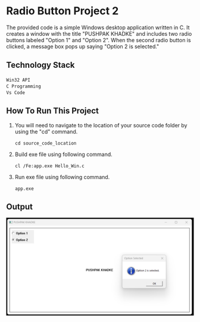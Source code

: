 # Radio Button Project 2

The provided code is a simple Windows desktop application written in C. It creates a window with the title "PUSHPAK KHADKE" and includes two radio buttons labeled "Option 1" and "Option 2". When the second radio button is clicked, a message box pops up saying "Option 2 is selected."

## Technology Stack

`Win32 API` <br>
`C Programming` <br>
`Vs Code`

## How To Run This Project

                                
1. You will need to navigate to the location of your source code folder by using the "cd" command.

     ```shell
   cd source_code_location

2. Build exe file using following command.

    ```shell
   cl /Fe:app.exe Hello_Win.c

3. Run exe file using following command.

    ```shell
   app.exe

## Output
<img src="./Output/Output.png" alt="HelloWin">






